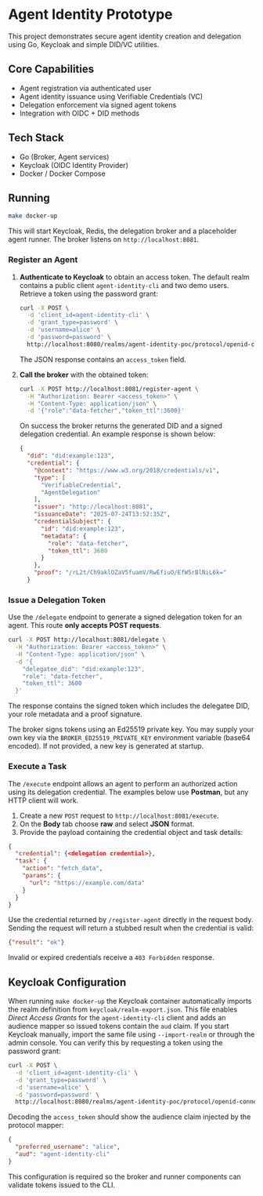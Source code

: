 # Agent Identity Prototype

This project demonstrates secure agent identity creation and delegation using Go, Keycloak and simple DID/VC utilities.

## Core Capabilities
- Agent registration via authenticated user
- Agent identity issuance using Verifiable Credentials (VC)
- Delegation enforcement via signed agent tokens
- Integration with OIDC + DID methods

## Tech Stack
- Go (Broker, Agent services)
- Keycloak (OIDC Identity Provider)
- Docker / Docker Compose

## Running
```bash
make docker-up
```
This will start Keycloak, Redis, the delegation broker and a placeholder agent runner.
The broker listens on `http://localhost:8081`.

### Register an Agent

1. **Authenticate to Keycloak** to obtain an access token. The default realm
   contains a public client `agent-identity-cli` and two demo users. Retrieve a
   token using the password grant:

   ```bash
   curl -X POST \
     -d 'client_id=agent-identity-cli' \
     -d 'grant_type=password' \
     -d 'username=alice' \
     -d 'password=password' \
     http://localhost:8080/realms/agent-identity-poc/protocol/openid-connect/token
   ```

   The JSON response contains an `access_token` field.

2. **Call the broker** with the obtained token:

   ```bash
   curl -X POST http://localhost:8081/register-agent \
     -H "Authorization: Bearer <access_token>" \
     -H "Content-Type: application/json" \
     -d '{"role":"data-fetcher","token_ttl":3600}'
   ```

   On success the broker returns the generated DID and a signed delegation
   credential. An example response is shown below:

   ```json
   {
     "did": "did:example:123",
     "credential": {
       "@context": "https://www.w3.org/2018/credentials/v1",
       "type": [
         "VerifiableCredential",
         "AgentDelegation"
       ],
       "issuer": "http://localhost:8081",
       "issuanceDate": "2025-07-24T13:52:35Z",
       "credentialSubject": {
         "id": "did:example:123",
         "metadata": {
           "role": "data-fetcher",
           "token_ttl": 3600
         }
       },
       "proof": "/rL2t/Ch9aklOZaV5fuamV/RwEfiuO/EfW5rBlNiL6k="
     }

### Issue a Delegation Token

Use the `/delegate` endpoint to generate a signed delegation token for an agent.
This route **only accepts POST requests**.

```bash
curl -X POST http://localhost:8081/delegate \
  -H "Authorization: Bearer <access_token>" \
  -H "Content-Type: application/json" \
  -d '{
    "delegatee_did": "did:example:123",
    "role": "data-fetcher",
    "token_ttl": 3600
  }'
```

The response contains the signed token which includes the delegatee DID,
your role metadata and a proof signature.

The broker signs tokens using an Ed25519 private key. You may supply your own
key via the `BROKER_ED25519_PRIVATE_KEY` environment variable (base64 encoded).
If not provided, a new key is generated at startup.

### Execute a Task

The `/execute` endpoint allows an agent to perform an authorized action using
its delegation credential. The examples below use **Postman**, but any HTTP
client will work.

1. Create a new `POST` request to `http://localhost:8081/execute`.
2. On the **Body** tab choose **raw** and select **JSON** format.
3. Provide the payload containing the credential object and task details:

```json
{
  "credential": {<delegation credential>},
  "task": {
    "action": "fetch_data",
    "params": {
      "url": "https://example.com/data"
    }
  }
}
```

Use the credential returned by `/register-agent` directly in the request body.
Sending the request will return a stubbed result when the credential is valid:

```json
{"result": "ok"}
```

Invalid or expired credentials receive a `403 Forbidden` response.


## Keycloak Configuration

When running `make docker-up` the Keycloak container automatically imports the
realm definition from `keycloak/realm-export.json`. This file enables *Direct
Access Grants* for the `agent-identity-cli` client and adds an audience mapper
so issued tokens contain the `aud` claim. If you start Keycloak manually,
import the same file using `--import-realm` or through the admin console.
You can verify this by requesting a token using the password grant:

```bash
curl -X POST \
  -d 'client_id=agent-identity-cli' \
  -d 'grant_type=password' \
  -d 'username=alice' \
  -d 'password=password' \
  http://localhost:8080/realms/agent-identity-poc/protocol/openid-connect/token
```

Decoding the `access_token` should show the audience claim injected by the protocol mapper:

```json
{
  "preferred_username": "alice",
  "aud": "agent-identity-cli"
}
```

This configuration is required so the broker and runner components can validate tokens issued to the CLI.

